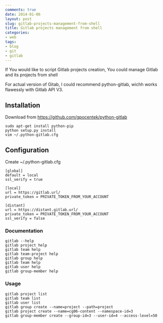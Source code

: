 ```yaml
---
comments: true
date: 2014-01-06
layout: post
slug: gitlab-projects-management-from-shell
title: Gitlab projects management from shell
categories:
- web
tags:
- blog
- git
- gitlab
---
```


If You would like to script Gitlab projects creation, You could manage Gitlab and its projects from shell

For actual version of Gitab, I could recommend python-gitlab, wichh works flawessly with Gitlab API V3.

##  Installation

Download from https://github.com/gpocentek/python-gitlab

	sudo apt-get install python-pip
	python setup.py install
	vim ~/.python-gitlab.cfg

## Configuration

Create ~/.python-gitlab.cfg

	[global]
	default = local
	ssl_verify = true
	
	[local]
	url = https://gitlab.url/
	private_token = PRIVATE_TOKEN_FROM_YOUR_ACCOUNT
	
	[distant]
	url = https://distant.gitlab.url/
	private_token = PRIVATE_TOKEN_FROM_YOUR_ACCOUNT
	ssl_verify = false

### Documentation

	gitlab --help
	gitlab project help
	gitlab team help
	gitlab team-project help
	gitlab group help
	gitlab team help
	gitlab user help
	gitlab group-member help

### Usage

	gitlab project list
	gitlab team list
	gitlab user list
	gitlab group create --name=project --path=project
	gitlab project create --name=cg06-content --namespace-id=3
	gitlab group-member create --group-id=3 --user-id=4 --access-level=50


